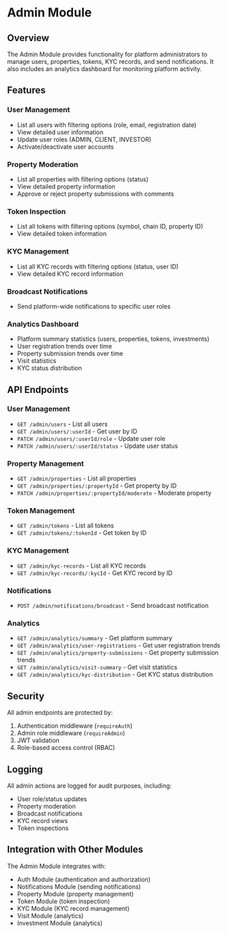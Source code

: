 # Admin Module

## Overview

The Admin Module provides functionality for platform administrators to manage users, properties, tokens, KYC records, and send notifications. It also includes an analytics dashboard for monitoring platform activity.

## Features

### User Management
- List all users with filtering options (role, email, registration date)
- View detailed user information
- Update user roles (ADMIN, CLIENT, INVESTOR)
- Activate/deactivate user accounts

### Property Moderation
- List all properties with filtering options (status)
- View detailed property information
- Approve or reject property submissions with comments

### Token Inspection
- List all tokens with filtering options (symbol, chain ID, property ID)
- View detailed token information

### KYC Management
- List all KYC records with filtering options (status, user ID)
- View detailed KYC record information

### Broadcast Notifications
- Send platform-wide notifications to specific user roles

### Analytics Dashboard
- Platform summary statistics (users, properties, tokens, investments)
- User registration trends over time
- Property submission trends over time
- Visit statistics
- KYC status distribution

## API Endpoints

### User Management
- `GET /admin/users` - List all users
- `GET /admin/users/:userId` - Get user by ID
- `PATCH /admin/users/:userId/role` - Update user role
- `PATCH /admin/users/:userId/status` - Update user status

### Property Management
- `GET /admin/properties` - List all properties
- `GET /admin/properties/:propertyId` - Get property by ID
- `PATCH /admin/properties/:propertyId/moderate` - Moderate property

### Token Management
- `GET /admin/tokens` - List all tokens
- `GET /admin/tokens/:tokenId` - Get token by ID

### KYC Management
- `GET /admin/kyc-records` - List all KYC records
- `GET /admin/kyc-records/:kycId` - Get KYC record by ID

### Notifications
- `POST /admin/notifications/broadcast` - Send broadcast notification

### Analytics
- `GET /admin/analytics/summary` - Get platform summary
- `GET /admin/analytics/user-registrations` - Get user registration trends
- `GET /admin/analytics/property-submissions` - Get property submission trends
- `GET /admin/analytics/visit-summary` - Get visit statistics
- `GET /admin/analytics/kyc-distribution` - Get KYC status distribution

## Security

All admin endpoints are protected by:
1. Authentication middleware (`requireAuth`)
2. Admin role middleware (`requireAdmin`)
3. JWT validation
4. Role-based access control (RBAC)

## Logging

All admin actions are logged for audit purposes, including:
- User role/status updates
- Property moderation
- Broadcast notifications
- KYC record views
- Token inspections

## Integration with Other Modules

The Admin Module integrates with:
- Auth Module (authentication and authorization)
- Notifications Module (sending notifications)
- Property Module (property management)
- Token Module (token inspection)
- KYC Module (KYC record management)
- Visit Module (analytics)
- Investment Module (analytics)